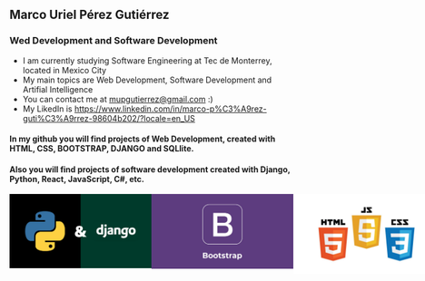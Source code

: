 ## Marco Uriel Pérez Gutiérrez 
### Wed Development and Software Development
- I am currently studying Software Engineering at Tec de Monterrey, located in Mexico City
- My main topics are Web Development, Software Development and Artifial Intelligence
- You can contact me at mupgutierrez@gmail.com :)
- My LikedIn is https://www.linkedin.com/in/marco-p%C3%A9rez-guti%C3%A9rrez-98604b202/?locale=en_US 

#### In my github you will find projects of Web Development, created with HTML, CSS, BOOTSTRAP, DJANGO and SQLlite.
#### Also you will find projects of software development created with Django, Python, React, JavaScript, C#, etc.

<div style="display:flex">
  <img src="GitImagenes/DjangoPy.png" alt="Django" width=250px height="100%">
  <img src="GitImagenes/BootStrap.png" alt="Boostrap" width=250px height="100%">
  <img src="GitImagenes/HTML.jpg" alt="HTML" width=250px height="100%">
 </div>
  
